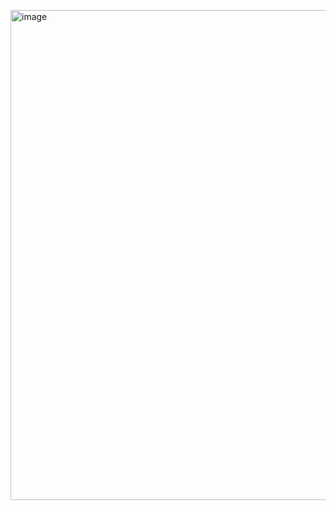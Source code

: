 [<img width="1402" height="784" alt="image" src="https://github.com/user-attachments/assets/773241e4-d0cf-4166-840d-c12e70795bfd" />
](https://youtu.be/BZMiCezY7C0?t=116)
